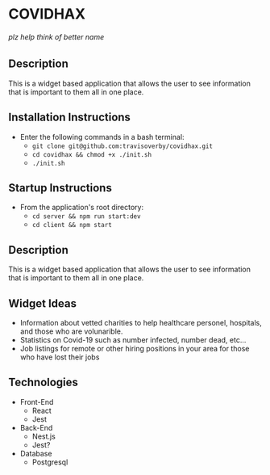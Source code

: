 # COVIDHAX
###### _plz help think of better name_


## Description
This is a widget based application that allows the user to see information that is important to them all in one place.

## Installation Instructions
* Enter the following commands in a bash terminal:
  * `git clone git@github.com:travisoverby/covidhax.git`
  * `cd covidhax && chmod +x ./init.sh`
  * `./init.sh`

## Startup Instructions
* From the application's root directory:
  * `cd server && npm run start:dev`
  * `cd client && npm start`

## Description
This is a widget based application that allows the user to see information that is important to them all in one place.

## Widget Ideas
* Information about vetted charities to help healthcare personel, hospitals, and those who are volunarible.
* Statistics on Covid-19 such as number infected, number dead, etc...
* Job listings for remote or other hiring positions in your area for those who have lost their jobs

## Technologies
* Front-End
  * React
  * Jest
* Back-End
  * Nest.js
  * Jest?
* Database
  * Postgresql
